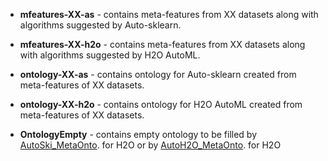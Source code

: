 - **mfeatures-XX-as** - contains meta-features from XX datasets along with algorithms suggested by Auto-sklearn.

- **mfeatures-XX-h2o** - contains meta-features from XX datasets along with algorithms suggested by H2O AutoML.

- **ontology-XX-as** - contains ontology for Auto-sklearn created from meta-features of XX datasets.

- **ontology-XX-h2o** - contains ontology for H2O AutoML created from meta-features of XX datasets.
  
- **OntologyEmpty** - contains empty ontology to be filled by [AutoSki_MetaOnto](../Code/AutoSki_MetaOnto.ipynb). for H2O or by [AutoH2O_MetaOnto](../Code/AutoH2O_MetaOnto.ipynb). for H2O
